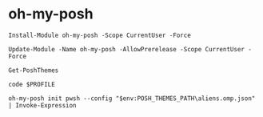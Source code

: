 # oh-my-posh
```console
Install-Module oh-my-posh -Scope CurrentUser -Force
```
```console
Update-Module -Name oh-my-posh -AllowPrerelease -Scope CurrentUser -Force
```
```console
Get-PoshThemes
```
```console
code $PROFILE

oh-my-posh init pwsh --config "$env:POSH_THEMES_PATH\aliens.omp.json" | Invoke-Expression
```
